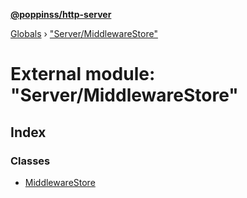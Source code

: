 **[@poppinss/http-server](../README.md)**

[Globals](../README.md) › ["Server/MiddlewareStore"](_server_middlewarestore_.md)

# External module: "Server/MiddlewareStore"

## Index

### Classes

* [MiddlewareStore](../classes/_server_middlewarestore_.middlewarestore.md)